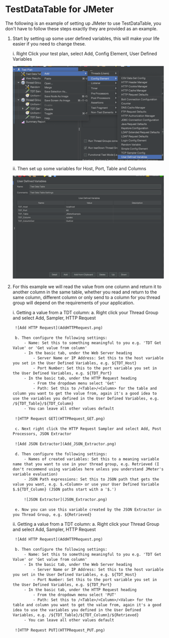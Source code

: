 # TestDataTable for JMeter

The following is an example of setting up JMeter to use TestDataTable, you don't have to follow these steps exactly they are provided as an example.

1. Start by setting up some user defined variables, this will make your life easier if you need to change these.

	i. Right Click your test plan, select Add, Config Element, User Defined Variables

	![User Defined Variables](AddUserDefinedVariables.png)

	ii. Then set up some variables for Host, Port, Table and Columns

	![Variables](UserDefinedVariables.png)

2. For this example we will read the value from one column and return it to another column in the same table, whether you read and return to the same column, different column or only send to a column for you thread group will depend on the requirements of your application.

	i. Getting a value from a TDT column:
		a. Right click your Thread Group and select Add, Sampler, HTTP Request

		![Add HTTP Request](AddHTTPRequest.png)

		b. Then configure the following settings:
			- Name: Set this to something meaningful to you e.g. 'TDT Get Value' or 'Get value from column'
			- In the basic tab, under the Web Server heading
				- Server Name or IP Address: Set this to the host variable you set in the User Defined Variables, e.g. ${TDT_Host}
				- Port Number: Set this to the port variable you set in the User Defined Variables, e.g. ${TDT_Port}
			- In the basic tab, under the HTTP Request heading
				- From the dropdown menu select 'Get'
				- Path: Set this to /<Table>/<Column> for the table and column you want to get the value from, again it's a good idea to use the variables you defined in the User Defined Variables, e.g. /${TDT_Table}/${TDT_Column}
			- You can leave all other values default

		![HTTP Request GET](HTTPRequest_GET.png)

		c. Next right click the HTTP Request Sampler and select Add, Post Processors, JSON Extractor

		![Add JSON Extractor](Add_JSON_Extractor.png)

		d. Then configure the following settings:
			- Names of created variables: Set this to a meaning variable name that you want to use in your thread group, e.g. Retrieved (I don't recommend using variables here unless you understand JMeter's variable evaluation)
			- JSON Path expressions: Set this to JSON path that gets the value you want, e.g. $.<Column> or use your User Defined Variable $.${TDT_Column} (JSON paths start with a '$.')

			![JSON Extractor](JSON_Extractor.png)

		e. Now you can use this variable created by the JSON Extractor in you Thread Group, e.g. ${Retrieved}


	ii. Getting a value from a TDT column:
		a. Right click your Thread Group and select Add, Sampler, HTTP Request

		![Add HTTP Request](AddHTTPRequest.png)

		b. Then configure the following settings:
			- Name: Set this to something meaningful to you e.g. 'TDT Get Value' or 'Get value from column'
			- In the basic tab, under the Web Server heading
				- Server Name or IP Address: Set this to the host variable you set in the User Defined Variables, e.g. ${TDT_Host}
				- Port Number: Set this to the port variable you set in the User Defined Variables, e.g. ${TDT_Port}
			- In the basic tab, under the HTTP Request heading
				- From the dropdown menu select 'PUT'
				- Path: Set this to /<Table>/<Column>/<Value> for the table and column you want to get the value from, again it's a good idea to use the variables you defined in the User Defined Variables, e.g. /${TDT_Table}/${TDT_Column}/${Retrieved}
			- You can leave all other values default

		![HTTP Request PUT](HTTPRequest_PUT.png)
